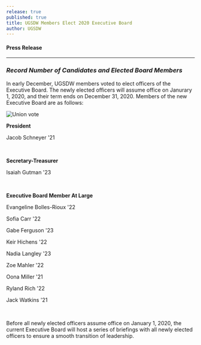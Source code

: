 ```yaml
---
release: true
published: true
title: UGSDW Members Elect 2020 Executive Board
author: UGSDW
---
```

#### Press Release

***

### *Record Number of Candidates and Elected Board Members*

In early December, UGSDW members voted to elect officers of the Executive Board. The newly elected officers will assume office on Janurary 1, 2020, and their term ends on December 31, 2020. Members of the new Executive Board are as follows:

![Union vote](https://www.honestballot.com/wp-content/uploads/2015/07/Avoid-Ballot-Stuffing-In-Your-Next-Union-Representative-Vote-with-Secure-Online-Voting.jpg)

**President**

Jacob Schneyer '21

<br>

**Secretary-Treasurer**

Isaiah Gutman '23

<br>

**Executive Board Member At Large**

Evangeline Bolles-Rioux '22 

Sofia Carr '22 

Gabe Ferguson '23 

Keir Hichens '22 

Nadia Langley '23 

Zoe Mahler '22 

Oona Miller '21 

Ryland Rich '22 

Jack Watkins '21 

<br>

Before all newly elected officers assume office on January 1, 2020, the current Executive Board will host a series of briefings with all newly elected officers to ensure a smooth transition of leadership.
